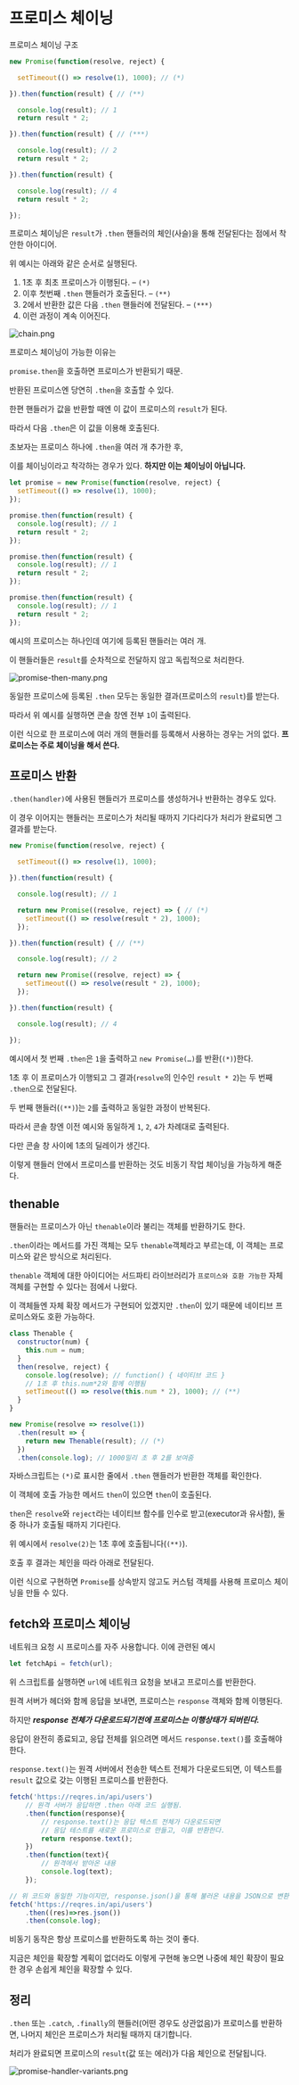 # 프로미스 체이닝

프로미스 체이닝 구조

```javascript
new Promise(function(resolve, reject) {

  setTimeout(() => resolve(1), 1000); // (*)

}).then(function(result) { // (**)

  console.log(result); // 1
  return result * 2;

}).then(function(result) { // (***)

  console.log(result); // 2
  return result * 2;

}).then(function(result) {

  console.log(result); // 4
  return result * 2;

});
```

프로미스 체이닝은 `result`가 `.then` 핸들러의 체인(사슬)을 통해 전달된다는 점에서 착안한 아이디어.

위 예시는 아래와 같은 순서로 실행된다.

1. 1초 후 최초 프로미스가 이행된다. – `(*)`
2. 이후 첫번째 `.then` 핸들러가 호출된다. – `(**)`
3. 2에서 반환한 값은 다음 `.then` 핸들러에 전달된다. – `(***)`
4. 이런 과정이 계속 이어진다.

![chain.png](./images/promise-then-chain.png)

프로미스 체이닝이 가능한 이유는

`promise.then`을 호출하면 프로미스가 반환되기 때문. 

반환된 프로미스엔 당연히 `.then`을 호출할 수 있다.

한편 핸들러가 값을 반환할 때엔 이 값이 프로미스의 `result`가 된다. 

따라서 다음 `.then`은 이 값을 이용해 호출된다.

초보자는 프로미스 하나에 `.then`을 여러 개 추가한 후, 

이를 체이닝이라고 착각하는 경우가 있다. **하지만 이는 체이닝이 아닙니다.**

```javascript
let promise = new Promise(function(resolve, reject) {
  setTimeout(() => resolve(1), 1000);
});

promise.then(function(result) {
  console.log(result); // 1
  return result * 2;
});

promise.then(function(result) {
  console.log(result); // 1
  return result * 2;
});

promise.then(function(result) {
  console.log(result); // 1
  return result * 2;
});
```
예시의 프로미스는 하나인데 여기에 등록된 핸들러는 여러 개. 

이 핸들러들은 `result`를 순차적으로 전달하지 않고 독립적으로 처리한다.

![promise-then-many.png](./images/promise-then-many.png)

동일한 프로미스에 등록된 `.then` 모두는 동일한 결과(프로미스의 `result`)를 받는다. 

따라서 위 예시를 실행하면 콘솔 창엔 전부 `1`이 출력된다.

이런 식으로 한 프로미스에 여러 개의 핸들러를 등록해서 사용하는 경우는 거의 없다. **프로미스는 주로 체이닝을 해서 쓴다.**

## 프로미스 반환

`.then(handler)`에 사용된 핸들러가 프로미스를 생성하거나 반환하는 경우도 있다.

이 경우 이어지는 핸들러는 프로미스가 처리될 때까지 기다리다가 처리가 완료되면 그 결과를 받는다.

```javascript
new Promise(function(resolve, reject) {

  setTimeout(() => resolve(1), 1000);

}).then(function(result) {

  console.log(result); // 1

  return new Promise((resolve, reject) => { // (*)
    setTimeout(() => resolve(result * 2), 1000);
  });

}).then(function(result) { // (**)

  console.log(result); // 2

  return new Promise((resolve, reject) => {
    setTimeout(() => resolve(result * 2), 1000);
  });

}).then(function(result) {

  console.log(result); // 4

});
```

예시에서 첫 번째 `.then`은 `1`을 출력하고 `new Promise(…)`를 반환(`(*)`)한다.

1초 후 이 프로미스가 이행되고 그 결과(`resolve`의 인수인 `result * 2`)는 두 번째 `.then`으로 전달된다. 

두 번째 핸들러(`(**)`)는 `2`를 출력하고 동일한 과정이 반복된다.

따라서 콘솔 창엔 이전 예시와 동일하게 `1`, `2`, `4`가 차례대로 출력된다. 

다만 콘솔 창 사이에 1초의 딜레이가 생긴다.

이렇게 핸들러 안에서 프로미스를 반환하는 것도 비동기 작업 체이닝을 가능하게 해준다.

## thenable

핸들러는 프로미스가 아닌 `thenable`이라 불리는 객체를 반환하기도 한다. 

`.then`이라는 메서드를 가진 객체는 모두 `thenable`객체라고 부르는데, 이 객체는 프로미스와 같은 방식으로 처리된다.

`thenable` 객체에 대한 아이디어는 서드파티 라이브러리가 `프로미스와 호환 가능한` 자체 객체를 구현할 수 있다는 점에서 나왔다. 

이 객체들엔 자체 확장 메서드가 구현되어 있겠지만 `.then`이 있기 때문에 네이티브 프로미스와도 호환 가능하다.

```javascript
class Thenable {
  constructor(num) {
    this.num = num;
  }
  then(resolve, reject) {
    console.log(resolve); // function() { 네이티브 코드 }
    // 1초 후 this.num*2와 함께 이행됨
    setTimeout(() => resolve(this.num * 2), 1000); // (**)
  }
}

new Promise(resolve => resolve(1))
  .then(result => {
    return new Thenable(result); // (*)
  })
  .then(console.log); // 1000밀리 초 후 2를 보여줌
```

자바스크립트는 `(*)`로 표시한 줄에서 `.then` 핸들러가 반환한 객체를 확인한다. 

이 객체에 호출 가능한 메서드 `then`이 있으면 `then`이 호출된다. 

`then`은 `resolve`와 `reject`라는 네이티브 함수를 인수로 받고(executor과 유사함), 둘 중 하나가 호출될 때까지 기다린다. 

위 예시에서 `resolve(2)`는 1초 후에 호출됩니다(`(**)`). 

호출 후 결과는 체인을 따라 아래로 전달된다.

이런 식으로 구현하면 `Promise`를 상속받지 않고도 커스텀 객체를 사용해 프로미스 체이닝을 만들 수 있다.

## fetch와 프로미스 체이닝

네트워크 요청 시 프로미스를 자주 사용합니다. 이에 관련된 예시

```javascript
let fetchApi = fetch(url);
```
위 스크립트를 실행하면 `url`에 네트워크 요청을 보내고 프로미스를 반환한다.

원격 서버가 헤더와 함께 응답을 보내면, 프로미스는 `response` 객체와 함께 이행된다.

하지만 ___response 전체가 다운로드되기전에 프로미스는 이행상태가 되버린다.___ 

응답이 완전히 종료되고, 응답 전체를 읽으려면 메서드 `response.text()`를 호출해야 한다. 

`response.text()`는 원격 서버에서 전송한 텍스트 전체가 다운로드되면, 이 텍스트를 `result` 값으로 갖는 이행된 프로미스를 반환한다.

```javascript
fetch('https://reqres.in/api/users')
    // 원격 서버가 응답하면 .then 아래 코드 실행됨.
    .then(function(response){
        // response.text()는 응답 텍스트 전체가 다운로드되면
        // 응답 테스트를 새로운 프로미스로 만들고, 이를 반환한다.
        return response.text();
    })
    .then(function(text){
        // 원격에서 받아온 내용
        console.log(text);
    });
```

```javascript
// 위 코드와 동일한 기능이지만, response.json()을 통해 불러온 내용을 JSON으로 변환
fetch('https://reqres.in/api/users')
    .then((res)=>res.json())
    .then(console.log);
```

비동기 동작은 항상 프로미스를 반환하도록 하는 것이 좋다. 

지금은 체인을 확장할 계획이 없더라도 이렇게 구현해 놓으면 나중에 체인 확장이 필요한 경우 손쉽게 체인을 확장할 수 있다.

## 정리

`.then` 또는 `.catch`, `.finally`의 핸들러(어떤 경우도 상관없음)가 프로미스를 반환하면, 나머지 체인은 프로미스가 처리될 때까지 대기합니다. 

처리가 완료되면 프로미스의 `result`(값 또는 에러)가 다음 체인으로 전달됩니다.

![promise-handler-variants.png](./images/promise-handler-variants.png)